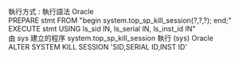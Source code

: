 執行方式 : 
執行語法	Oracle	
PREPARE stmt FROM "begin system.top_sp_kill_session(?,?,?); end;"
EXECUTE stmt USING ls_sid IN, ls_serial IN, ls_inst_id IN"	
由 sys 建立的程序
system.top_sp_kill_session
執行 (sys)	Oracle	
ALTER SYSTEM KILL SESSION 'SID,SERIAL ID,INST ID'	
